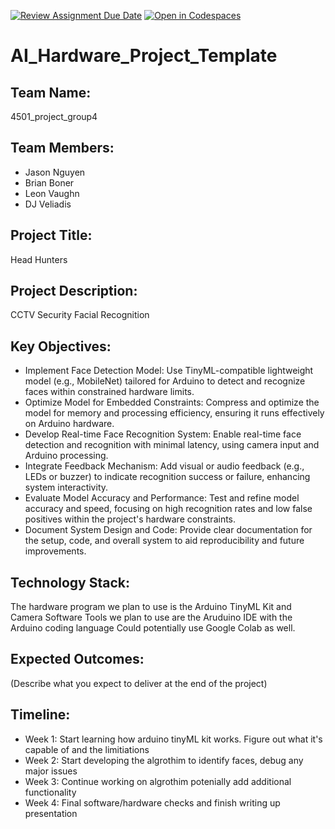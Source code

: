 [![Review Assignment Due Date](https://classroom.github.com/assets/deadline-readme-button-22041afd0340ce965d47ae6ef1cefeee28c7c493a6346c4f15d667ab976d596c.svg)](https://classroom.github.com/a/Buol6fpg)
[![Open in Codespaces](https://classroom.github.com/assets/launch-codespace-2972f46106e565e64193e422d61a12cf1da4916b45550586e14ef0a7c637dd04.svg)](https://classroom.github.com/open-in-codespaces?assignment_repo_id=16838356)

# AI_Hardware_Project_Template

## Team Name: 
4501_project_group4

## Team Members:
- Jason Nguyen
- Brian Boner
- Leon Vaughn
- DJ Veliadis

## Project Title:
Head Hunters

## Project Description:
CCTV Security Facial Recognition

## Key Objectives:
- Implement Face Detection Model: Use TinyML-compatible lightweight model (e.g., MobileNet) tailored for Arduino to detect and recognize faces within constrained hardware limits.
- Optimize Model for Embedded Constraints: Compress and optimize the model for memory and processing efficiency, ensuring it runs effectively on Arduino hardware.
- Develop Real-time Face Recognition System: Enable real-time face detection and recognition with minimal latency, using camera input and Arduino processing.
- Integrate Feedback Mechanism: Add visual or audio feedback (e.g., LEDs or buzzer) to indicate recognition success or failure, enhancing system interactivity.
- Evaluate Model Accuracy and Performance: Test and refine model accuracy and speed, focusing on high recognition rates and low false positives within the project's hardware constraints.
- Document System Design and Code: Provide clear documentation for the setup, code, and overall system to aid reproducibility and future improvements.

## Technology Stack:
The hardware program we plan to use is the Arduino TinyML Kit and Camera
Software Tools we plan to use are the Aruduino IDE with the Arduino coding language
Could potentially use Google Colab as well.

## Expected Outcomes:
(Describe what you expect to deliver at the end of the project)

## Timeline:
- Week 1: Start learning how arduino tinyML kit works. Figure out what it's capable of and the limitiations 
- Week 2: Start developing the algrothim to identify faces, debug any major issues 
- Week 3: Continue working on algrothim potenially add additional functionality
- Week 4: Final software/hardware checks and finish writing up presentation

